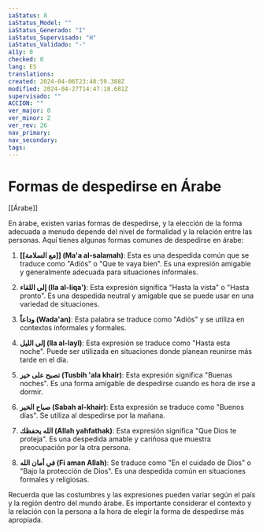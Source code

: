 ```yaml
---
iaStatus: 8
iaStatus_Model: ""
iaStatus_Generado: "I"
iaStatus_Supervisado: "H"
iaStatus_Validado: "-"
a11y: 0
checked: 0
lang: ES
translations: 
created: 2024-04-06T23:48:59.388Z
modified: 2024-04-27T14:47:18.681Z
supervisado: ""
ACCION: ""
ver_major: 0
ver_minor: 2
ver_rev: 26
nav_primary: 
nav_secondary: 
tags:
---
```

# Formas de despedirse en Árabe

[[Árabe]]

En árabe, existen varias formas de despedirse, y la elección de la forma adecuada a menudo depende del nivel de formalidad y la relación entre las personas. Aquí tienes algunas formas comunes de despedirse en árabe:

1. **[[مع السلامة]] (Ma'a al-salamah)**: Esta es una despedida común que se traduce como "Adiós" o "Que te vaya bien". Es una expresión amigable y generalmente adecuada para situaciones informales.
    
2. **إلى اللقاء (Ila al-liqa')**: Esta expresión significa "Hasta la vista" o "Hasta pronto". Es una despedida neutral y amigable que se puede usar en una variedad de situaciones.
    
3. **وداعاً (Wada'an)**: Esta palabra se traduce como "Adiós" y se utiliza en contextos informales y formales.
    
4. **إلى الليل (Ila al-layl)**: Esta expresión se traduce como "Hasta esta noche". Puede ser utilizada en situaciones donde planean reunirse más tarde en el día.
    
5. **تصبح على خير (Tusbih 'ala khair)**: Esta expresión significa "Buenas noches". Es una forma amigable de despedirse cuando es hora de irse a dormir.
    
6. **صباح الخير (Sabah al-khair)**: Esta expresión se traduce como "Buenos días". Se utiliza al despedirse por la mañana.
    
7. **الله يحفظك (Allah yahfathak)**: Esta expresión significa "Que Dios te proteja". Es una despedida amable y cariñosa que muestra preocupación por la otra persona.
    
8. **في أمان الله (Fi aman Allah)**: Se traduce como "En el cuidado de Dios" o "Bajo la protección de Dios". Es una despedida común en situaciones formales y religiosas.
    

Recuerda que las costumbres y las expresiones pueden variar según el país y la región dentro del mundo árabe. Es importante considerar el contexto y la relación con la persona a la hora de elegir la forma de despedirse más apropiada.